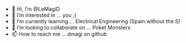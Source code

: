 - 👋 Hi, I’m @LeMagiD
- 👀 I’m interested in ... you ;)
- 🌱 I’m currently learning ... Electrical Engineering (Spain without the S)
- 💞️ I’m looking to collaborate on ... Poket Monsters 
- 📫 How to reach me ... dmagi on github

<!---
LeMagiD/LeMagiD is a ✨ special ✨ repository because its `README.md` (this file) appears on your GitHub profile.
You can click the Preview link to take a look at your changes.
--->
